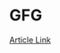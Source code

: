 # GFG
[Article Link](https://www.geeksforgeeks.org/extracting-tweets-containing-a-particular-hashtag-using-python/?ref=rp)
